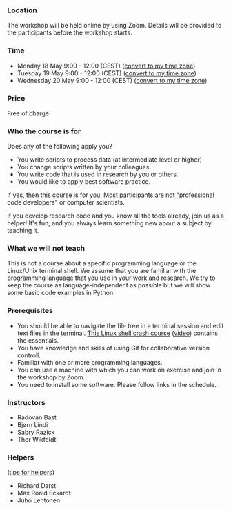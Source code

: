 

### Location 

The workshop will be held online by using Zoom.
Details will be provided to the participants before the workshop starts.


### Time

- Monday 18 May 9:00 - 12:00 (CEST)
  ([convert to my time zone](https://www.timeanddate.com/worldclock/fixedtime.html?msg=CodeRefinery+workshop&iso=20200518T09&p1=187&ah=3))
- Tuesday 19 May 9:00 - 12:00 (CEST)
  ([convert to my time zone](https://www.timeanddate.com/worldclock/fixedtime.html?msg=CodeRefinery-workshop&iso=20200519T09&p1=187&ah=3))
- Wednesday 20 May 9:00 - 12:00 (CEST)
  ([convert to my time zone](https://www.timeanddate.com/worldclock/fixedtime.html?msg=CodeRefinery-workshop&iso=20200520T09&p1=187&ah=3))


### Price

Free of charge.


### Who the course is for

Does any of the following apply you?
- You write scripts to process data (at intermediate level or higher)
- You change scripts written by your colleagues.
- You write code that is used in research by you or others.
- You would like to apply best software practice.

If yes, then this course is for you.  Most participants are not
"professional code developers" or computer scientists.

If you develop research code and you know all the tools
already, join us as a helper! It's fun, and you always learn
something new about a subject by teaching it.


### What we will not teach

This is not a course about a specific programming language or
the Linux/Unix terminal shell.  We assume that you are familiar with the programming
language that you use in your work and research.  We try to keep the course as
language-independent as possible but we will show some basic code examples in
Python.


### Prerequisites

- You should be able to navigate the file tree in a terminal session and edit
  text files in the terminal.
  [This Linux shell crash course](https://scicomp.aalto.fi/scicomp/shell.html)
  ([video](https://youtu.be/56p6xX0aToI))
  contains the essentials.
- You have knowledge and skills of using Git for collaborative version controll.
- Familiar with one or more programming languages.
- You can use a machine with which you can work on exercise and join in the workshop by Zoom.
- You need to install some software. Please follow links in the schedule.

### Instructors

- Radovan Bast
- Bjørn Lindi
- Sabry Razick
- Thor Wikfeldt


### Helpers

([tips for helpers](https://github.com/coderefinery/manuals/blob/master/helping-and-teaching.md))

- Richard Darst
- Max Roald Eckardt
- Juho Lehtonen
